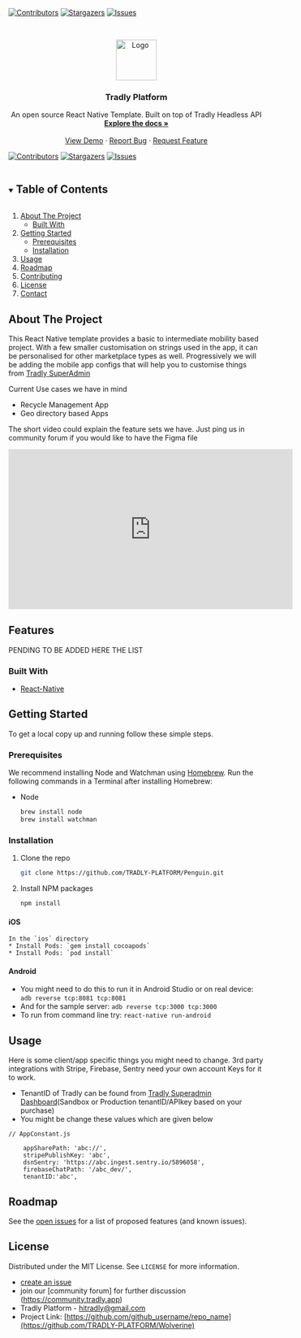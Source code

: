  [![Contributors][contributors-shield]][contributors-url]
[![Stargazers][stars-shield]][stars-url]
[![Issues][issues-shield]][issues-url]
  



<!-- PROJECT LOGO -->
<br />
<p align="center">
    <a href="https://github.com/TRADLY-PLATFORM/Wolverine">
    <img src="https://avatars.githubusercontent.com/u/64465296?s=200&v=4" alt="Logo" width="80" height="80">
  </a>
 
  <h3 align="center">Tradly Platform</h3>
 
 <p align="center">
     An open source React Native Template. Built on top of Tradly Headless API
    <br />
    <a href="https://portal.tradly.app/docs/introduction"><strong>Explore the docs »</strong></a>
    <br />
    <br />
    <a href="https://portal.tradly.app/react-native">View Demo</a>
    ·
    <a href="https://github.com/TRADLY-PLATFORM/Wolverine/issues">Report Bug</a>
    ·
    <a href="https://github.com/TRADLY-PLATFORM/Wolverine/issues">Request Feature</a>
  </p>
</p>

 [![Contributors][contributors-shield]][contributors-url]
[![Stargazers][stars-shield]][stars-url]
[![Issues][issues-shield]][issues-url]
  
  <!-- TABLE OF CONTENTS -->
<details open="open">
  <summary><h2 style="display: inline-block">Table of Contents</h2></summary>
  <ol>
    <li>
      <a href="#about-the-project">About The Project</a>
      <ul>
        <li><a href="#built-with">Built With</a></li>
      </ul>
    </li>
    <li>
      <a href="#getting-started">Getting Started</a>
      <ul>
        <li><a href="#prerequisites">Prerequisites</a></li>
        <li><a href="#installation">Installation</a></li>
      </ul>
    </li>
    <li><a href="#usage">Usage</a></li>
    <li><a href="#roadmap">Roadmap</a></li>
    <li><a href="#contributing">Contributing</a></li>
    <li><a href="#license">License</a></li>
    <li><a href="#contact">Contact</a></li>
    <!-- <li><a href="#acknowledgements">Acknowledgements</a></li> -->
  </ol>
</details>



<!-- ABOUT THE PROJECT -->
## About The Project
This React Native template provides a basic to intermediate mobility based project. With a few smaller customisation on strings used in the app, it can be personalised for other marketplace types as well. Progressively we will be adding the mobile app configs that will help you to customise things from [Tradly SuperAdmin](https://auth.sandbox.tradly.app/register)

Current Use cases we have in mind
- Recycle Management App 
- Geo directory based Apps 

The short video could explain the feature sets we have. Just ping us in community forum if you would like to have the Figma file
<iframe width="560" height="315" src="https://www.youtube.com/embed/T1sN1C9qUSI" frameborder="0" allow="accelerometer; autoplay; clipboard-write; encrypted-media; gyroscope; picture-in-picture" allowfullscreen></iframe>


<!-- [![Product Name Screen Shot][product-screenshot]](https://example.com) -->
 
 ## Features
 PENDING TO BE ADDED HERE THE LIST

### Built With

* [React-Native](https://reactnative.dev)
 

<!-- GETTING STARTED -->
## Getting Started

To get a local copy up and running follow these simple steps.

### Prerequisites

We recommend installing Node and Watchman using [Homebrew](https://brew.sh). Run the following commands in a Terminal after installing Homebrew:
* Node
  ```sh
  brew install node
  brew install watchman
  ```

### Installation

1. Clone the repo
   ```sh
   git clone https://github.com/TRADLY-PLATFORM/Penguin.git
   ```
2. Install NPM packages
   ```sh
   npm install
   ```
#### iOS
    In the `ios` directory
    * Install Pods: `gem install cocoapods`
    * Install Pods: `pod install`
 
#### Android

* You might need to do this to run it in Android Studio or on real device: `adb reverse tcp:8081 tcp:8081`
* And for the sample server: `adb reverse tcp:3000 tcp:3000`
* To run from command line try: `react-native run-android`



<!-- USAGE EXAMPLES -->
## Usage
Here is some client/app specific things you might need to change. 3rd party integrations with Stripe, Firebase, Sentry need your own account Keys for it to work. 
- TenantID of Tradly can be found from [Tradly Superadmin Dashboard](https://superadmin.sandbox.tradly.app)(Sandbox or Production tenantID/APIkey based on your purchase)
- You might be change these values which are given below

```tsx
// AppConstant.js

    appSharePath: 'abc://',
    stripePublishKey: 'abc',
    dsnSentry: 'https://abc.ingest.sentry.io/5896058',
    firebaseChatPath: '/abc_dev/',
    tenantID:'abc',
```


<!-- ROADMAP -->
## Roadmap
See the [open issues](https://github.com/TRADLY-PLATFORM/Penguin/issues) for a list of proposed features (and known issues).



<!-- LICENSE -->
## License

Distributed under the MIT License. See `LICENSE` for more information.



<!-- CONTACT -->
- [create an issue](https://github.com/TRADLY-PLATFORM/Wolverine/issues)
- join our [community forum] for further discussion (https://community.tradly.app)
- Tradly Platform   -  hitradly@gmail.com
- Project Link: [https://github.com/github_username/repo_name](https://github.com/TRADLY-PLATFORM/Wolverine)



<!-- ACKNOWLEDGEMENTS -->
<!-- ## Acknowledgements

* []()
* []()
* []()
 -->




<!-- MARKDOWN LINKS & IMAGES -->
<!-- https://www.markdownguide.org/basic-syntax/#reference-style-links -->
[contributors-shield]: https://img.shields.io/github/contributors/TRADLY-PLATFORM/Penguin 
[contributors-url]: https://github.com/TRADLY-PLATFORM/Penguin/graphs/contributors
[forks-shield]: https://img.shields.io/github/forks/TRADLY-PLATFORM/Penguin
[forks-url]: https://github.com/TRADLY-PLATFORM/Penguin/network/members
[stars-shield]: https://img.shields.io/github/stars/TRADLY-PLATFORM/Penguin
[stars-url]: https://github.com/TRADLY-PLATFORM/Penguin/stargazers
[issues-shield]: https://img.shields.io/github/issues/TRADLY-PLATFORM/Penguin
[issues-url]: https://github.com/TRADLY-PLATFORM/Penguin/issues
[license-shield]: https://img.shields.io/github/license/TRADLY-PLATFORM/repo.svg?style=for-the-badge
[license-url]: https://github.com/TRADLY-PLATFORM/Penguin/blob/master/LICENSE.txt
[linkedin-shield]: https://img.shields.io/badge/-LinkedIn-black.svg?style=for-the-badge&logo=linkedin&colorB=555
[linkedin-url]: https://linkedin.com/in/github_username
